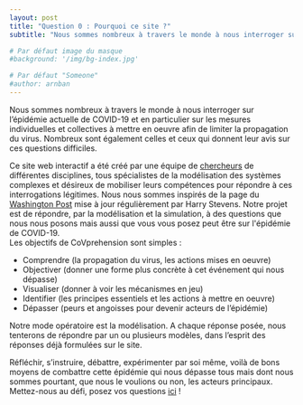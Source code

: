 ```yaml
---
layout: post
title: "Question 0 : Pourquoi ce site ?"
subtitle: "Nous sommes nombreux à travers le monde à nous interroger sur l’épidémie actuelle de COVID-19 et en particulier sur les mesures individuelles et collectives à mettre en oeuvre afin de limiter la propagation du virus."

# Par défaut image du masque 
#background: '/img/bg-index.jpg'

# Par défaut "Someone"
#author: arnban
---
```


Nous sommes nombreux à travers le monde à nous interroger sur l’épidémie actuelle de COVID-19 et en particulier sur les mesures individuelles et collectives à mettre en oeuvre afin de limiter la propagation du virus. Nombreux sont également celles et ceux qui donnent leur avis sur ces questions difficiles. 

Ce site web interactif a été créé par une équipe de [chercheurs](https://covprehension.org/about) de différentes disciplines, tous spécialistes de la modélisation des systèmes complexes et désireux de mobiliser leurs compétences pour répondre à ces interrogations légitimes. Nous nous sommes inspirés de la page du [Washington Post](https://www.washingtonpost.com/graphics/2020/world/corona-simulator/) mise à jour régulièrement par Harry Stevens. Notre projet est de répondre, par la modélisation et la simulation, à des questions que nous nous posons mais aussi que vous vous posez peut être sur l'épidémie de COVID-19.   
Les objectifs de CoVprehension sont simples :
<ul>
<li>Comprendre (la propagation du virus, les actions mises en oeuvre)</li>
<li>Objectiver (donner une forme plus concrète à cet événement qui nous dépasse)</li>
<li>Visualiser (donner à voir les mécanismes en jeu)</li>
<li>Identifier (les principes essentiels et les actions à mettre en oeuvre)</li>
<li>Dépasser (peurs et angoisses pour devenir acteurs de l’épidémie)</li>
</ul>

Notre mode opératoire est la modélisation. A chaque réponse posée, nous tenterons de répondre par un ou plusieurs modèles, dans l’esprit des réponses déjà formulées sur le site. 

Réfléchir, s’instruire, débattre, expérimenter par soi même, voilà de bons moyens de combattre cette épidémie qui nous dépasse tous mais dont nous sommes pourtant, que nous le voulions ou non, les acteurs principaux.  
Mettez-nous au défi, posez vos questions [ici](https://covprehension.org/about) !

